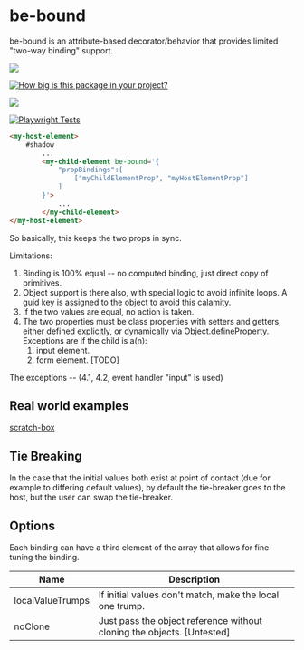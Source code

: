 # be-bound

be-bound is an attribute-based decorator/behavior that provides limited "two-way binding" support. 

<a href="https://nodei.co/npm/be-bound/"><img src="https://nodei.co/npm/be-bound.png"></a>

[![How big is this package in your project?](https://img.shields.io/bundlephobia/minzip/be-bound?style=for-the-badge)](https://bundlephobia.com/result?p=be-bound)

<img src="http://img.badgesize.io/https://cdn.jsdelivr.net/npm/be-bound?compression=gzip">

[![Playwright Tests](https://github.com/bahrus/be-bound/actions/workflows/CI.yml/badge.svg?branch=baseline)](https://github.com/bahrus/be-bound/actions/workflows/CI.yml)

```html
<my-host-element>
    #shadow
        ...
        <my-child-element be-bound='{
            "propBindings":[
                ["myChildElementProp", "myHostElementProp"]
            ]
        }'>
            ...
        </my-child-element>
</my-host-element>
```

So basically, this keeps the two props in sync. 

Limitations:

1.  Binding is 100% equal -- no computed binding, just direct copy of primitives.
2.  Object support is there also, with special logic to avoid infinite loops.  A guid key is assigned to the object to avoid this calamity.
3.  If the two values are equal, no action is taken. 
4.  The two properties must be class properties with setters and getters, either defined explicitly, or dynamically via Object.defineProperty.  Exceptions are if the child is a(n):
    1.  input element.
    2.  form element. [TODO]

The exceptions -- (4.1, 4.2, event handler "input" is used)

## Real world examples

[scratch-box](https://github.com/bahrus/scratch-box/blob/baseline/make.ts#L18)



## Tie Breaking

In the case that the initial values both exist at point of contact (due for example to differing default values), by default the tie-breaker goes to the host, but the user can swap the tie-breaker.

## Options

Each binding can have a third element of the array that allows for fine-tuning the binding. 

<table>
<thead>
<tr>
    <th>Name</th>
    <th>Description</th>
</tr>
</thead>
<tbody>
    <tr>
        <td>localValueTrumps</td>
        <td>If initial values don't match, make the local one trump.</td>
    </tr>
    <tr>
        <td>noClone</td>
        <td>Just pass the object reference without cloning the objects. [Untested]</td>
    </tr>
</tbody>
</table>

